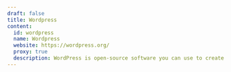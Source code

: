 ```yaml
---
draft: false
title: Wordpress
content:
  id: wordpress
  name: Wordpress
  website: https://wordpress.org/
  proxy: true
  description: WordPress is open-source software you can use to create a beautiful website, blog or app.
---
```

